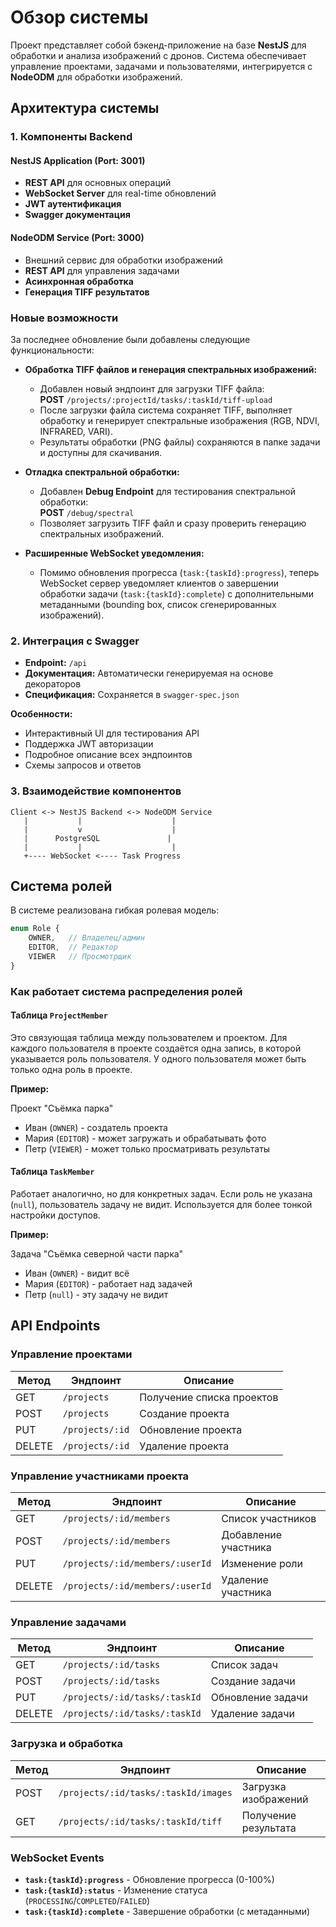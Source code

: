 # Обзор системы

Проект представляет собой бэкенд-приложение на базе **NestJS** для обработки и анализа изображений с дронов. Система обеспечивает управление проектами, задачами и пользователями, интегрируется с **NodeODM** для обработки изображений.

## Архитектура системы

### 1. Компоненты Backend

#### **NestJS Application (Port: 3001)**
- **REST API** для основных операций
- **WebSocket Server** для real-time обновлений
- **JWT аутентификация**
- **Swagger документация**

#### **NodeODM Service (Port: 3000)**
- Внешний сервис для обработки изображений
- **REST API** для управления задачами
- **Асинхронная обработка**
- **Генерация TIFF результатов**

### Новые возможности

За последнее обновление были добавлены следующие функциональности:

- **Обработка TIFF файлов и генерация спектральных изображений:**
  - Добавлен новый эндпоинт для загрузки TIFF файла:  
    **POST** `/projects/:projectId/tasks/:taskId/tiff-upload`
  - После загрузки файла система сохраняет TIFF, выполняет обработку и генерирует спектральные изображения (RGB, NDVI, INFRARED, VARI).
  - Результаты обработки (PNG файлы) сохраняются в папке задачи и доступны для скачивания.

- **Отладка спектральной обработки:**
  - Добавлен **Debug Endpoint** для тестирования спектральной обработки:  
    **POST** `/debug/spectral`
  - Позволяет загрузить TIFF файл и сразу проверить генерацию спектральных изображений.

- **Расширенные WebSocket уведомления:**
  - Помимо обновления прогресса (`task:{taskId}:progress`), теперь WebSocket сервер уведомляет клиентов о завершении обработки задачи (`task:{taskId}:complete`) с дополнительными метаданными (bounding box, список сгенерированных изображений).


### 2. Интеграция с Swagger

- **Endpoint:** `/api`
- **Документация:** Автоматически генерируемая на основе декораторов
- **Спецификация:** Сохраняется в `swagger-spec.json`

**Особенности:**
- Интерактивный UI для тестирования API
- Поддержка JWT авторизации
- Подробное описание всех эндпоинтов
- Схемы запросов и ответов

### 3. Взаимодействие компонентов

```
Client <-> NestJS Backend <-> NodeODM Service
   |           |                    |
   |           v                    |
   |      PostgreSQL               |
   |           |                    |
   +---- WebSocket <---- Task Progress
```

## Система ролей

В системе реализована гибкая ролевая модель:

```typescript
enum Role {
    OWNER,   // Владелец/админ
    EDITOR,  // Редактор
    VIEWER   // Просмотрщик
}
```

### Как работает система распределения ролей

#### Таблица `ProjectMember`

Это связующая таблица между пользователем и проектом. Для каждого пользователя в проекте создаётся одна запись, в которой указывается роль пользователя. У одного пользователя может быть только одна роль в проекте.

**Пример:**

Проект "Съёмка парка"
- Иван (`OWNER`) - создатель проекта
- Мария (`EDITOR`) - может загружать и обрабатывать фото
- Петр (`VIEWER`) - может только просматривать результаты

#### Таблица `TaskMember`

Работает аналогично, но для конкретных задач. Если роль не указана (`null`), пользователь задачу не видит. Используется для более тонкой настройки доступов.

**Пример:**

Задача "Съёмка северной части парка"
- Иван (`OWNER`) - видит всё
- Мария (`EDITOR`) - работает над задачей
- Петр (`null`) - эту задачу не видит

## API Endpoints

### Управление проектами

| Метод | Эндпоинт         | Описание                |
|-------|------------------|-------------------------|
| GET   | `/projects`      | Получение списка проектов |
| POST  | `/projects`      | Создание проекта        |
| PUT   | `/projects/:id`  | Обновление проекта      |
| DELETE| `/projects/:id`  | Удаление проекта        |

### Управление участниками проекта

| Метод | Эндпоинт                                | Описание                    |
|-------|-----------------------------------------|-----------------------------|
| GET   | `/projects/:id/members`                 | Список участников           |
| POST  | `/projects/:id/members`                 | Добавление участника        |
| PUT   | `/projects/:id/members/:userId`         | Изменение роли              |
| DELETE| `/projects/:id/members/:userId`         | Удаление участника          |

### Управление задачами

| Метод | Эндпоинт                                     | Описание                 |
|-------|----------------------------------------------|--------------------------|
| GET   | `/projects/:id/tasks`                        | Список задач             |
| POST  | `/projects/:id/tasks`                        | Создание задачи          |
| PUT   | `/projects/:id/tasks/:taskId`                | Обновление задачи        |
| DELETE| `/projects/:id/tasks/:taskId`                | Удаление задачи          |

### Загрузка и обработка

| Метод | Эндпоинт                                                | Описание                   |
|-------|---------------------------------------------------------|----------------------------|
| POST  | `/projects/:id/tasks/:taskId/images`                   | Загрузка изображений       |
| GET   | `/projects/:id/tasks/:taskId/tiff`                     | Получение результата       |

### WebSocket Events

- **`task:{taskId}:progress`** - Обновление прогресса (0-100%)
- **`task:{taskId}:status`** - Изменение статуса (`PROCESSING`/`COMPLETED`/`FAILED`)
- **`task:{taskId}:complete`** - Завершение обработки (с метаданными)

